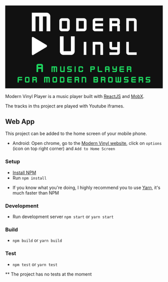 ![Modern Vinyl Player. A music player for modern browsers](public/preview/large.png)

Modern Vinyl Player is a music player built with [ReactJS](https://facebook.github.io/react/) and [MobX](https://mobxjs.github.io/mobx/).

The tracks in ths project are played with Youtube iframes.

## Web App
This project can be added to the home screen of your mobile phone.
- Android: Open chrome, go to the [Modern Vinyl website](https://modern-vinyl-player.herokuapp.com/), click on `options` (icon on top right corner) and `Add to Home Screen` 

### Setup
- [Install NPM](https://www.npmjs.com/get-npm)
- Run `npm install`

* If you know what you're doing, I highly recommend you to use [Yarn](https://yarnpkg.com/), it's much faster than NPM

### Development
- Run development server `npm start` or `yarn start`

### Build
- `npm build` or `yarn build`

### Test
- `npm test` or `yarn test`

** The project has no tests at the moment
